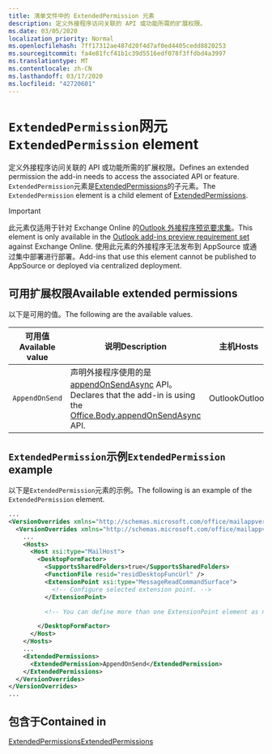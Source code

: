 ```yaml
---
title: 清单文件中的 ExtendedPermission 元素
description: 定义外接程序访问关联的 API 或功能所需的扩展权限。
ms.date: 03/05/2020
localization_priority: Normal
ms.openlocfilehash: 7ff17312ae487d20f4d7af0ed4405cedd8820253
ms.sourcegitcommit: fa4e81fcf41b1c39d5516edf078f3ffdbd4a3997
ms.translationtype: MT
ms.contentlocale: zh-CN
ms.lasthandoff: 03/17/2020
ms.locfileid: "42720601"
---
```

# <a name="extendedpermission-element"></a><span data-ttu-id="1a214-103">`ExtendedPermission`网元</span><span class="sxs-lookup"><span data-stu-id="1a214-103">`ExtendedPermission` element</span></span>

<span data-ttu-id="1a214-104">定义外接程序访问关联的 API 或功能所需的扩展权限。</span><span class="sxs-lookup"><span data-stu-id="1a214-104">Defines an extended permission the add-in needs to access the associated API or feature.</span></span> <span data-ttu-id="1a214-105">`ExtendedPermission`元素是[ExtendedPermissions](extendedpermissions.md)的子元素。</span><span class="sxs-lookup"><span data-stu-id="1a214-105">The `ExtendedPermission` element is a child element of [ExtendedPermissions](extendedpermissions.md).</span></span>

> [!IMPORTANT]
> <span data-ttu-id="1a214-106">此元素仅适用于针对 Exchange Online 的[Outlook 外接程序预览要求集](../objectmodel/preview-requirement-set/outlook-requirement-set-preview.md)。</span><span class="sxs-lookup"><span data-stu-id="1a214-106">This element is only available in the [Outlook add-ins preview requirement set](../objectmodel/preview-requirement-set/outlook-requirement-set-preview.md) against Exchange Online.</span></span> <span data-ttu-id="1a214-107">使用此元素的外接程序无法发布到 AppSource 或通过集中部署进行部署。</span><span class="sxs-lookup"><span data-stu-id="1a214-107">Add-ins that use this element cannot be published to AppSource or deployed via centralized deployment.</span></span>

## <a name="available-extended-permissions"></a><span data-ttu-id="1a214-108">可用扩展权限</span><span class="sxs-lookup"><span data-stu-id="1a214-108">Available extended permissions</span></span>

<span data-ttu-id="1a214-109">以下是可用的值。</span><span class="sxs-lookup"><span data-stu-id="1a214-109">The following are the available values.</span></span>

|<span data-ttu-id="1a214-110">可用值</span><span class="sxs-lookup"><span data-stu-id="1a214-110">Available value</span></span>|<span data-ttu-id="1a214-111">说明</span><span class="sxs-lookup"><span data-stu-id="1a214-111">Description</span></span>|<span data-ttu-id="1a214-112">主机</span><span class="sxs-lookup"><span data-stu-id="1a214-112">Hosts</span></span>|
|---|---|---|
|`AppendOnSend`|<span data-ttu-id="1a214-113">声明外接程序使用的是[appendOnSendAsync](/javascript/api/outlook/office.body?view=outlook-js-preview#appendonsendasync-data--options--callback-) API。</span><span class="sxs-lookup"><span data-stu-id="1a214-113">Declares that the add-in is using the [Office.Body.appendOnSendAsync](/javascript/api/outlook/office.body?view=outlook-js-preview#appendonsendasync-data--options--callback-) API.</span></span>|<span data-ttu-id="1a214-114">Outlook</span><span class="sxs-lookup"><span data-stu-id="1a214-114">Outlook</span></span>|

## <a name="extendedpermission-example"></a><span data-ttu-id="1a214-115">`ExtendedPermission`示例</span><span class="sxs-lookup"><span data-stu-id="1a214-115">`ExtendedPermission` example</span></span>

<span data-ttu-id="1a214-116">以下是`ExtendedPermission`元素的示例。</span><span class="sxs-lookup"><span data-stu-id="1a214-116">The following is an example of the `ExtendedPermission` element.</span></span>

```XML
...
<VersionOverrides xmlns="http://schemas.microsoft.com/office/mailappversionoverrides" xsi:type="VersionOverridesV1_0">
  <VersionOverrides xmlns="http://schemas.microsoft.com/office/mailappversionoverrides/1.1" xsi:type="VersionOverridesV1_1">
    ...
    <Hosts>
      <Host xsi:type="MailHost">
        <DesktopFormFactor>
          <SupportsSharedFolders>true</SupportsSharedFolders>
          <FunctionFile resid="residDesktopFuncUrl" />
          <ExtensionPoint xsi:type="MessageReadCommandSurface">
            <!-- Configure selected extension point. -->
          </ExtensionPoint>

          <!-- You can define more than one ExtensionPoint element as needed. -->

        </DesktopFormFactor>
      </Host>
    </Hosts>
    ...
    <ExtendedPermissions>
      <ExtendedPermission>AppendOnSend</ExtendedPermission>
    </ExtendedPermissions>
  </VersionOverrides>
</VersionOverrides>
...
```

## <a name="contained-in"></a><span data-ttu-id="1a214-117">包含于</span><span class="sxs-lookup"><span data-stu-id="1a214-117">Contained in</span></span>

[<span data-ttu-id="1a214-118">ExtendedPermissions</span><span class="sxs-lookup"><span data-stu-id="1a214-118">ExtendedPermissions</span></span>](extendedpermissions.md)
